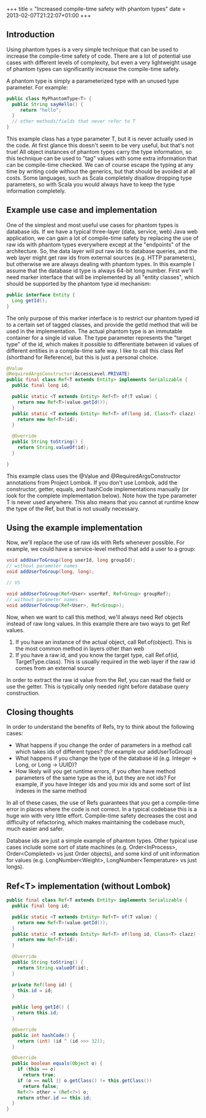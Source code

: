 +++
title = "Increased compile-time safety with phantom types"
date = 2013-02-07T21:22:07+01:00
+++

## Introduction

Using phantom types is a very simple technique that can be used to increase the compile-time safety of code. There are a lot of potential use cases with different levels of complexity, but even a very lightweight usage of phantom types can significantly increase the compile-time safety.

A phantom type is simply a parameterized type with an unused type parameter. For example:

```java
public class MyPhantomType<T> {
  public String sayHello() {
     return "hello";
  }
  // other methods/fields that never refer to T
}
```

This example class has a type parameter T, but it is never actually used in the code. At first glance this doesn't seem to be very useful, but that's not true! All object instances of phantom types carry the type information, so this technique can be used to "tag" values with some extra information that can be compile-time checked. We can of course escape the typing at any time by writing code without the generics, but that should be avoided at all costs. Some languages, such as Scala completely disallow dropping type parameters, so with Scala you would always have to keep the type information completely.

## Example use case and implementation

One of the simplest and most useful use cases for phantom types is database ids. If we have a typical three-layer (data, service, web) Java web application, we can gain a lot of compile-time safety by replacing the use of raw ids with phantom types everywhere except at the "endpoints" of the architecture. So, the data layer will put raw ids to database queries, and the web layer might get raw ids from external sources (e.g. HTTP parameters), but otherwise we are always dealing with phantom types. In this example I assume that the database id type is always 64-bit long number. First we'll need marker interface that will be implemented by all "entity classes", which should be supported by the phantom type id mechanism:

```java
public interface Entity {
  Long getId();
}
```

The only purpose of this marker interface is to restrict our phantom typed id to a certain set of tagged classes, and provide the getId method that will be used in the implementation. The actual phantom type is an immutable container for a single id value. The type parameter represents the "target type" of the id, which makes it possible to differentiate between id values of different entities in a compile-time safe way. I like to call this class Ref (shorthand for Reference), but this is just a personal choice.

```java
@Value
@RequiredArgsConstructor(AccessLevel.PRIVATE)
public final class Ref<T extends Entity> implements Serializable {
  public final long id;

  public static <T extends Entity> Ref<T> of(T value) {
    return new Ref<T>(value.getId());
  }
  public static <T extends Entity> Ref<T> of(long id, Class<T> clazz) {
    return new Ref<T>(id);
  }

  @Override
  public String toString() {
    return String.valueOf(id);
  }

}
```

This example class uses the @Value and @RequiredArgsConstructor annotations from Project Lombok. If you don't use Lombok, add the constructor, getter, equals, and hashCode implementations manually (or look for the complete implementation below). Note how the type parameter T is never used anywhere. This also means that you cannot at runtime know the type of the Ref, but that is not usually necessary.

## Using the example implementation

Now, we'll replace the use of raw ids with Refs whenever possible. For example, we could have a service-level method that add a user to a group:

```java
void addUserToGroup(long userId, long groupId);
// without parameter names
void addUserToGroup(long, long);

// VS

void addUserToGroup(Ref<User> userRef, Ref<Group> groupRef);
// without parameter names
void addUserToGroup(Ref<User>, Ref<Group>);
```

Now, when we want to call this method, we'll always need Ref objects instead of raw long values. In this example there are two ways to get Ref values.

1.  If you have an instance of the actual object, call Ref.of(object). This is the most common method in layers other than web
2.  If you have a raw id, and you know the target type, call Ref.of(id, TargetType.class). This is usually required in the web layer if the raw id comes from an external source

In order to extract the raw id value from the Ref, you can read the field or use the getter. This is typically only needed right before database query construction.

## Closing thoughts

In order to understand the benefits of Refs, try to think about the following cases:

*   What happens if you change the order of parameters in a method call which takes ids of different types? (for example our addUserToGroup)
*   What happens if you change the type of the database id (e.g. Integer -> Long, or Long -> UUID)?
*   How likely will you get runtime errors, if you often have method parameters of the same type as the id, but they are not ids? For example, if you have Integer ids and you mix ids and some sort of list indexes in the same method

In all of these cases, the use of Refs guarantees that you get a compile-time error in places where the code is not correct. In a typical codebase this is a huge win with very little effort. Compile-time safety decreases the cost and difficulty of refactoring, which makes maintaining the codebase much, much easier and safer.

Database ids are just a simple example of phantom types. Other typical use cases include some sort of state machines (e.g. Order\<InProcess\>, Order\<Completed\> vs just Order objects), and some kind of unit information for values (e.g. LongNumber\<Weight\>, LongNumber\<Temperature\> vs just longs).

## Ref\<T\> implementation (without Lombok)

```java
public final class Ref<T extends Entity> implements Serializable {
  public final long id;

  public static <T extends Entity> Ref<T> of(T value) {
    return new Ref<T>(value.getId());
  }
  public static <T extends Entity> Ref<T> of(long id, Class<T> clazz) {
    return new Ref<T>(id);
  }

  @Override
  public String toString() {
    return String.valueOf(id);
  }

  private Ref(long id) {
    this.id = id;
  }

  public long getId() {
    return this.id;
  }

  @Override
  public int hashCode() {
    return (int) (id ^ (id >>> 32));
  }

  @Override
  public boolean equals(Object o) {
    if (this == o)
      return true;
    if (o == null || o.getClass() != this.getClass())
      return false;
    Ref<?> other = (Ref<?>) o;
    return other.id == this.id;
  }
}
```
